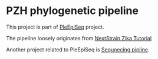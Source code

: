PZH phylogenetic pipeline
=========================

This project is part of [PleEpiSeq](https://www.pzh.gov.pl/projekty-i-programy/plepiseq/) project.

The pipeline loosely originates from [NextStrain Zika Tutorial](https://github.com/nextstrain/zika-tutorial)

Another project related to PleEpiSeq is [Sequnecing pipline](https://github.com/mkadlof/pzh_pipeline_viral).